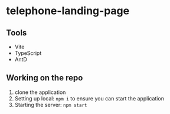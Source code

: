 # telephone-landing-page

## Tools
- Vite
- TypeScript
- AntD

## Working on the repo
 1. clone the application
 2. Setting up local:  `npm i` to ensure you can start the application
 3. Starting the server:  `npm start`